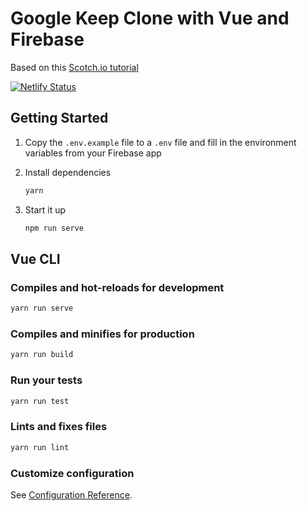 # Google Keep Clone with Vue and Firebase

Based on this [Scotch.io tutorial](https://scotch.io/tutorials/building-a-google-keep-clone-with-vue-and-firebase-pt-1)

[![Netlify Status](https://api.netlify.com/api/v1/badges/a6d6a581-2a28-4361-8019-bf49a8725d10/deploy-status)](https://app.netlify.com/sites/keep-vue/deploys)

## Getting Started

1. Copy the `.env.example` file to a `.env` file and fill in the environment variables from your Firebase app

2. Install dependencies

   ```bash
   yarn
   ```

3. Start it up

   ```bash
   npm run serve
   ```

## Vue CLI

### Compiles and hot-reloads for development

```bash
yarn run serve
```

### Compiles and minifies for production

```bash
yarn run build
```

### Run your tests

```bash
yarn run test
```

### Lints and fixes files

```bash
yarn run lint
```

### Customize configuration

See [Configuration Reference](https://cli.vuejs.org/config/).
